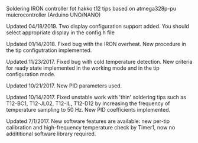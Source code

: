 Soldering IRON controller fot hakko t12 tips based on atmega328p-pu muicrocontroller (Arduino UNO/NANO)

Updated 04/18/2019. Two display configuration support added. You should select appropriate display in the config.h file

Updated 01/14/2018. Fixed bug with the IRON overheat. New procedure in the tip configutration implemented. 

Updated 11/23/2017. Fixed bug with cold temperature detection. New criteria for ready state implemented in the working mode and in the tip configuration mode.

Updated 10/21/2017. New PID parameters used. 

Updated 10/14/2017. Fixed unstable work with 'thin' soldering tips such as T12-BC1, T12-JL02, T12-IL, T12-D12 by Increasing the frequency of temperature sampling to 50 Hz. New PID coefficients implemented.

Updated 7/1/2017. New software features are available: new per-tip calibration and high-frequency temperature check by Timer1, now no addititional software library required. 
